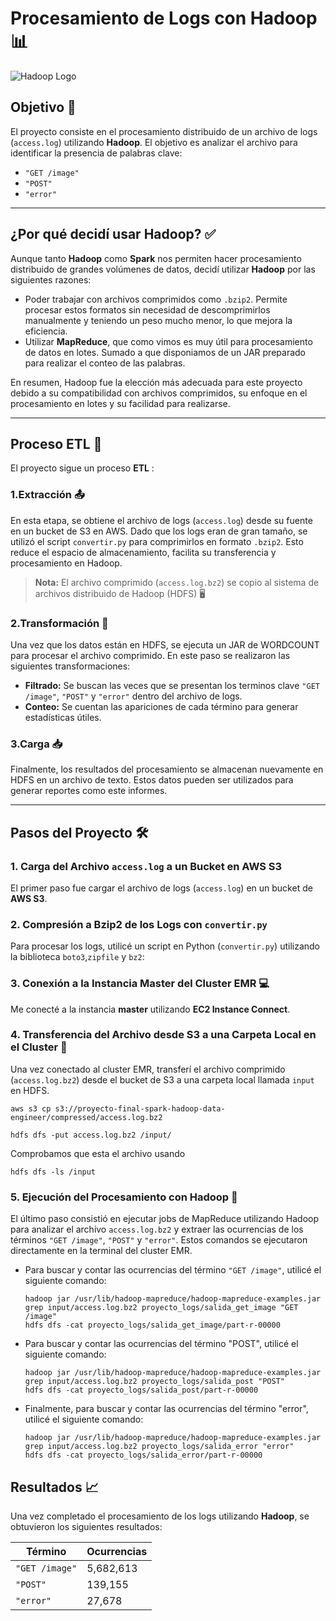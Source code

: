 # **Procesamiento de Logs con Hadoop** 📊
![Hadoop Logo](https://github.com/user-attachments/assets/e7461ddc-c9a4-4589-87be-eda411201820)


## **Objetivo** 📝

El proyecto consiste en el procesamiento distribuido de un archivo de logs (`access.log`) utilizando **Hadoop**. El objetivo es analizar el archivo para identificar la presencia de palabras clave:

- `"GET /image"`
- `"POST"`
- `"error"`

---
## **¿Por qué decidí usar Hadoop?** ✅

Aunque tanto **Hadoop** como **Spark** nos permiten hacer procesamiento distribuido de grandes volúmenes de datos, decidí utilizar **Hadoop** por las siguientes razones:
   - Poder trabajar con archivos comprimidos como `.bzip2`. Permite procesar estos formatos sin necesidad de descomprimirlos manualmente y teniendo un peso mucho menor, lo que mejora la eficiencia.
   - Utilizar **MapReduce**, que como vimos es muy útil para procesamiento de datos en lotes. Sumado a que disponiamos de un JAR preparado para realizar el conteo de las palabras.

En resumen, Hadoop fue la elección más adecuada para este proyecto debido a su compatibilidad con archivos comprimidos, su enfoque en el procesamiento en lotes y su facilidad para realizarse.

---
## **Proceso ETL** 🔧

El proyecto sigue un proceso **ETL** :

### **1.Extracción** 📤
En esta etapa, se obtiene el archivo de logs (`access.log`) desde su fuente en un bucket de S3 en AWS. Dado que los logs eran de gran tamaño, se utilizó el script `convertir.py` para comprimirlos en formato `.bzip2`. Esto reduce el espacio de almacenamiento, facilita su transferencia y procesamiento en Hadoop.
> **Nota:** El archivo comprimido (`access.log.bz2`) se copio al sistema de archivos distribuido de Hadoop (HDFS) 🖥️
### **2.Transformación** 🔄
Una vez que los datos están en HDFS, se ejecuta un JAR de WORDCOUNT para procesar el archivo comprimido. En este paso se realizaron las siguientes transformaciones:
- **Filtrado:** Se buscan las veces que se presentan los terminos clave `"GET /image"`, `"POST"` y `"error"` dentro del archivo de logs.
- **Conteo:** Se cuentan las apariciones de cada término para generar estadísticas útiles.
### **3.Carga** 📥
Finalmente, los resultados del procesamiento se almacenan nuevamente en HDFS en un archivo de texto. Estos datos pueden ser utilizados para generar reportes como este informes.

---

## **Pasos del Proyecto** 🛠️

### **1. Carga del Archivo `access.log` a un Bucket en AWS S3** 

El primer paso fue cargar el archivo de logs (`access.log`) en un bucket de **AWS S3**.

### **2. Compresión a Bzip2 de los Logs con `convertir.py`** 

Para procesar los logs, utilicé un script en Python (`convertir.py`) utilizando la biblioteca `boto3`,`zipfile` y `bz2`:

### **3. Conexión a la Instancia Master del Cluster EMR** 💻

Me conecté a la instancia **master** utilizando **EC2 Instance Connect**.
### **4. Transferencia del Archivo desde S3 a una Carpeta Local en el Cluster** 📂

Una vez conectado al cluster EMR, transferí el archivo comprimido (`access.log.bz2`) desde el bucket de S3 a una carpeta local llamada `input` en HDFS. 

  ```aws s3 cp s3://proyecto-final-spark-hadoop-data-engineer/compressed/access.log.bz2```
  
  ```hdfs dfs -put access.log.bz2 /input/```

  Comprobamos que esta el archivo usando

  ```hdfs dfs -ls /input```
### **5. Ejecución del Procesamiento con Hadoop** 🚀

El último paso consistió en ejecutar jobs de MapReduce utilizando Hadoop para analizar el archivo `access.log.bz2` y extraer las ocurrencias de los términos `"GET /image"`, `"POST"` y `"error"`. Estos comandos se ejecutaron directamente en la terminal del cluster EMR.

- Para buscar y contar las ocurrencias del término `"GET /image"`, utilicé el siguiente comando:
  ```
  hadoop jar /usr/lib/hadoop-mapreduce/hadoop-mapreduce-examples.jar grep input/access.log.bz2 proyecto_logs/salida_get_image "GET /image"
  hdfs dfs -cat proyecto_logs/salida_get_image/part-r-00000
- Para buscar y contar las ocurrencias del término "POST", utilicé el siguiente comando:
  ```
  hadoop jar /usr/lib/hadoop-mapreduce/hadoop-mapreduce-examples.jar grep input/access.log.bz2 proyecto_logs/salida_post "POST"
  hdfs dfs -cat proyecto_logs/salida_post/part-r-00000
- Finalmente, para buscar y contar las ocurrencias del término "error", utilicé el siguiente comando:
  ```
  hadoop jar /usr/lib/hadoop-mapreduce/hadoop-mapreduce-examples.jar grep input/access.log.bz2 proyecto_logs/salida_error "error"
  hdfs dfs -cat proyecto_logs/salida_error/part-r-00000
  
## **Resultados** 📈

Una vez completado el procesamiento de los logs utilizando **Hadoop**, se obtuvieron los siguientes resultados:

| **Término**       | **Ocurrencias** |
|--------------------|-----------------|
| `"GET /image"`     | 5,682,613       |
| `"POST"`           | 139,155         |
| `"error"`          | 27,678          |

